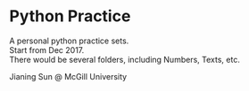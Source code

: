 # Python Practice
A personal python practice sets.   
Start from Dec 2017.   
There would be several folders, including Numbers, Texts, etc.   

Jianing Sun 
@ McGill University
